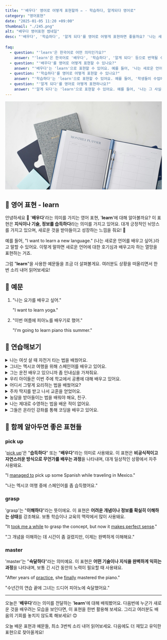 ```yaml
---
title: "'배우다' 영어로 어떻게 표현할까 ✏️ - 학습하다, 알게되다 영어로"
category: "영어표현"
date: "2025-01-05 11:20 +09:00"
thumbnail: "./245.png"
alt: "배우다 영어표현 썸네일"
desc: "'배우다', '학습하다', '알게 되다'를 영어로 어떻게 표현하면 좋을까요? '나는 새로운 언어를 배우고 있어', '학생들이 수업에서 학습하고 있어'와 같은 문장을 영어로 표현하는 법을 배워봅시다. 다양한 예문을 통해서 연습하고 본인의 표현으로 만들어 보세요."

faq:
  - question: "'learn'은 한국어로 어떤 의미인가요?"
    answer: "'learn'은 한국어로 '배우다', '학습하다', '알게 되다' 등으로 번역될 수 있습니다."
  - question: "'배우다'를 영어로 어떻게 표현할 수 있나요?"
    answer: "'배우다'는 'learn'으로 표현할 수 있어요. 예를 들어, '나는 새로운 언어를 배우고 있어'는 'I am learning a new language'로 말할 수 있어요."
  - question: "'학습하다'를 영어로 어떻게 표현할 수 있나요?"
    answer: "'학습하다'는 'learn'으로 표현할 수 있어요. 예를 들어, '학생들이 수업에서 학습하고 있어'는 'The students are learning in class'로 말할 수 있어요."
  - question: "'알게 되다'를 영어로 어떻게 표현하나요?"
    answer: "'알게 되다'는 'learn'으로 표현할 수 있어요. 예를 들어, '나는 그 사실을 방금 알게 되었어'는 'I just learned that fact'로 표현할 수 있어요."
---
```


![](./245-1.jpg)

## 🌟 영어 표현 - learn

안녕하세요 👋 '**배우다**'라는 의미를 가지는 영어 표현, '**learn**'에 대해 알아볼까요? 이 표현은 **지식이나 기술, 정보를 습득하다**라는 의미를 가지고 있어요. 대개 긍정적인 뉘앙스를 가지고 있으며, 새로운 것을 받아들이고 성장하는 느낌을 줘요! 🌱

예를 들어, "I want to learn a new language." (나는 새로운 언어를 배우고 싶어.)라고 말할 수 있어요. 이렇게 말하면 새로운 언어에 대한 호기심과 배우고자 하는 열망을 표현하는 거죠.

<div 
  data-inline-banner="🎉 새해에는 스픽 AI와 함께 영어 공부하자" 
  data-inline-banner-subtext="설날 특별 할인으로 최대 70% 할인! (~2/3)" 
  data-inline-banner-link="https://app.usespeak.com/kr-ko/sale/kr-affiliate-special/?ref=engple-inline"
  data-inline-banner-caption="해당 링크를 통해 구매시 일정액의 수수료를 지급받습니다.">
</div>

그럼 "**learn**"을 사용한 예문들을 조금 더 살펴볼게요. 여러분도 상황을 떠올리면서 한 번 소리 내어 읽어보세요!

## 📖 예문

1. "나는 요가를 배우고 싶어."

   "I want to learn yoga."

2. "이번 여름에 피아노를 배우기로 했어."

   "I'm going to learn piano this summer."

## 💬 연습해보기

<details>
<summary>나는 여섯 살 때 자전거 타는 법을 배웠어요.</summary>
<span>I learned to ride a bike when I was six.</span>
</details>

<details>
<summary>그녀는 멕시코 여행을 위해 스페인어를 배우고 있어요.</summary>
<span>She's learning Spanish for her <a href="/blog/in-english/250.upcoming/">upcoming</a> trip to Mexico.</span>
</details>

<details>
<summary>그는 운전 배우고 있으니까 좀 인내심을 가져줘요.</summary>
<span>He's learning to drive, so be patient with him.</span>
</details>

<details>
<summary>우리 아이들은 이번 주에 학교에서 공룡에 대해 배우고 있어요.</summary>
<span>My kids are learning about dinosaurs at school this week.</span>
</details>

<details>
<summary>어디서 그렇게 요리하는 법을 배웠어요?</summary>
<span>Where did you learn to cook like that?</span>
</details>

<details>
<summary>주차 딱지를 받고 나서 교훈을 얻었어요.</summary>
<span>I learned my lesson after getting that parking ticket.</span>
</details>

<details>
<summary>농담을 받아들이는 법을 배워야 해요, 친구.</summary>
<span>You gotta learn to take a joke, man.</span>
</details>

<details>
<summary>나는 제대로 수영하는 법을 배운 적이 없어요.</summary>
<span>I never learned how to swim properly.</span>
</details>

<details>
<summary>그들은 온라인 강좌를 통해 코딩을 배우고 있어요.</summary>
<span>They're learning to code through an online course.</span>
</details>

## 🤝 함께 알아두면 좋은 표현들

### pick up

'[pick up](/blog/in-english/178.pick-up)'은 "**습득하다**" 또는 "**배우다**"라는 의미로 사용돼요. 이 표현은 **비공식적이고 자연스러운 방식으로 무언가를 배우는 과정**을 나타내며, 대개 일상적인 상황에서 자주 사용돼요.

"I [managed to](/blog/in-english/175.manage-to/) pick up some Spanish while traveling in Mexico."

"나는 멕시코 여행 중에 스페인어를 좀 습득했어요."

### grasp

'grasp'는 "**이해하다**"라는 뜻이에요. 이 표현은 **어려운 개념이나 정보를 확실히 이해하는 상태**를 강조해요. 보통 학습이나 교육의 맥락에서 많이 사용돼요.

"It [took me a while](/blog/in-english/010.take-a-while/) to grasp the concept, but now it [makes perfect sense](/blog/in-english/068.make-sense/)."

"그 개념을 이해하는 데 시간이 좀 걸렸지만, 이제는 완벽하게 이해해요."

### master

'master'는 "**숙달하다**"라는 의미예요. 이 표현은 **어떤 기술이나 지식을 완벽하게 익히는 과정**을 나타내며, 보통 긴 시간 동안의 노력이 필요할 때 사용돼요.

"After years of [practice](/blog/in-english/247.practice/), she [finally](/blog/in-english/182.finally/) mastered the piano."

"수년간의 연습 끝에 그녀는 드디어 피아노에 숙달했어요."

---

오늘은 '**배우다**'라는 의미를 전달하는 '**learn**'에 대해 배워봤어요. 다음번에 누군가 새로운 것을 배우려는 모습을 보인다면, 이 표현을 한번 활용해 보세요. 그리고 여러분도 배움의 기회를 놓치지 않도록 해보세요! 😊

오늘 배운 표현과 예문들, 최소 3번씩 소리 내어 읽어보세요. 다음에도 더 재밌고 유익한 표현으로 찾아올게요!
